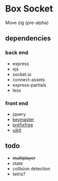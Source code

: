 # Box Socket

Move zig (pre-alpha)

## dependencies

### back end

* express
* ejs
* socket.io
* connect-assets
* express-partials
* less

### front end

* jquery
* [keymaster](https://github.com/madrobby/keymaster)
* [prefixfree](https://github.com/LeaVerou/prefixfree)
* [uikit](https://github.com/visionmedia/uikit)

## todo

* <del>multiplayer</del>
* state
* collision detection
* tetris?
